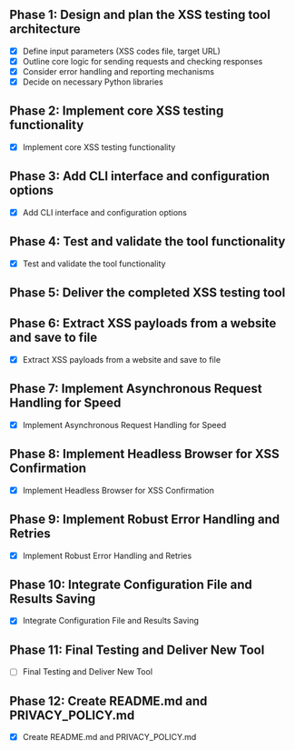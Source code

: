 ## Phase 1: Design and plan the XSS testing tool architecture
- [x] Define input parameters (XSS codes file, target URL)
- [x] Outline core logic for sending requests and checking responses
- [x] Consider error handling and reporting mechanisms
- [x] Decide on necessary Python libraries

## Phase 2: Implement core XSS testing functionality
- [x] Implement core XSS testing functionality

## Phase 3: Add CLI interface and configuration options
- [x] Add CLI interface and configuration options

## Phase 4: Test and validate the tool functionality
- [x] Test and validate the tool functionality

## Phase 5: Deliver the completed XSS testing tool



## Phase 6: Extract XSS payloads from a website and save to file
- [x] Extract XSS payloads from a website and save to file



## Phase 7: Implement Asynchronous Request Handling for Speed
- [x] Implement Asynchronous Request Handling for Speed

## Phase 8: Implement Headless Browser for XSS Confirmation
- [x] Implement Headless Browser for XSS Confirmation

## Phase 9: Implement Robust Error Handling and Retries
- [x] Implement Robust Error Handling and Retries

## Phase 10: Integrate Configuration File and Results Saving
- [x] Integrate Configuration File and Results Saving

## Phase 11: Final Testing and Deliver New Tool
- [ ] Final Testing and Deliver New Tool



## Phase 12: Create README.md and PRIVACY_POLICY.md
- [x] Create README.md and PRIVACY_POLICY.md

